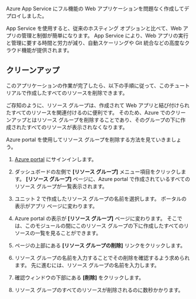 Azure App Service にフル機能の Web アプリケーションを問題なく作成してデプロイしました。

App Service を使用すると、従来のホスティング オプションと比べて、Web アプリの管理と制御が簡単になります。 App Service により、Web アプリの実行と管理に要する時間と労力が減り、自動スケーリングや Git 統合などの高度なクラウド機能が提供されます。

## <a name="clean-up"></a>クリーンアップ
<!---TODO: Update for sandbox?--->

このアプリケーションの作業が完了したら、以下の手順に従って、このチュートリアルで作成したすべてのリソースを削除できます。

ご存知のように、リソース グループは、作成されて Web アプリと結び付けられたすべてのリソースを関連付けるのに便利です。 そのため、Azure でのクリーンアップとはリソース グループを削除することであり、そのグループの下に作成されたすべてのリソースが表示されなくなります。

Azure portal を使用してリソース グループを削除する方法を見ていきましょう。

1. [Azure portal](https://portal.azure.com/?azure-portal=true) にサインインします。

1. ダッシュボードの左側で **[リソース グループ]** メニュー項目をクリックします。 **[リソース グループ]** ページに、Azure portal で作成されているすべてのリソース グループが一覧表示されます。

1. ユニット 2 で作成したリソース グループの名前を選択します。 ポータルの表示がアプリ ページに変わります。

1. Azure portal の表示が **[リソース グループ]** ページに変わります。 そこでは、このモジュールの間にこのリソース グループの下に作成したすべてのリソースの一覧を見ることができます。

1. ページの上部にある **[リソース グループの削除]** リンクをクリックします。

1. リソース グループの名前を入力することでその削除を確認するよう求められます。 先に進むには、リソース グループの名前を入力します。

1. 確認ウィンドウの下部にある **[削除]** をクリックします。

1. リソース グループのすべてのリソースが削除されるのに数秒かかります。
